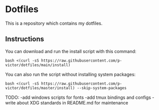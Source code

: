 # Dotfiles

This is a repository which contains my dotfiles.

## Instructions

You can download and run the install script with this command:
```
bash <(curl -sS https://raw.githubusercontent.com/p-victor/dotfiles/main/install)
```

You can also run the script without installing system packages:
```
bash <(curl -sS https://raw.githubusercontent.com/p-victor/dotfiles/master/install) --skip-system-packages
```

TODO:
-add windows scripts for fonts
-add tmux bindings and configs
-write about XDG standards in README.md for maintenance